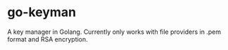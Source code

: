 # go-keyman

A key manager in Golang. Currently only works with file providers in .pem format and RSA encryption.
